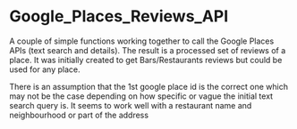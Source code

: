 # Google_Places_Reviews_API

A couple of simple functions working together to call the Google Places APIs (text search and details). The result is a processed set of reviews of a place. It was initially created to get Bars/Restaurants reviews but could be used for any place.

There is an assumption that the 1st google place id is the correct one which may not be the case depending on how specific or vague the initial text search query is. It seems to work well with a restaurant name and neighbourhood or part of the address
